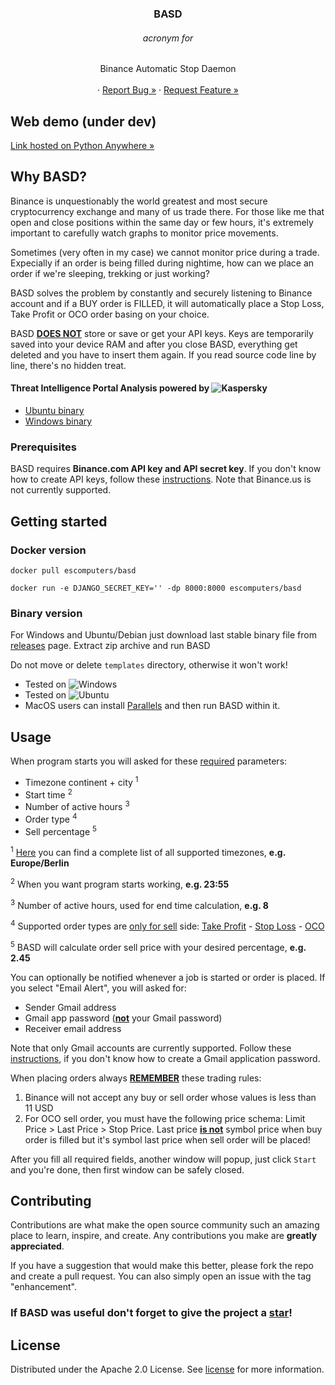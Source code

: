 <!-- PROJECT LOGO -->
<!-- 
<br />
<div align="center">
  <a href="https://github.com/escomputers/BASD">
   <img src="templates/icon.ico" alt="Logo" width="80" height="80">
  </a>
-->

<h3 align="center">BASD</h3>
 <h6 align="center">acronym for</h6>
  <p align="center">
    Binance Automatic Stop Daemon
    <br />
    <br />
    ·
    <a href="https://github.com/escomputers/BASD/issues">Report Bug »</a>
    ·
    <a href="https://github.com/escomputers/BASD/issues">Request Feature »</a>
  </p>
</div>

<!-- DEMO -->
## Web demo (under dev)
<a href="https://emilianospada.pythonanywhere.com">Link hosted on Python Anywhere »</a>

<!-- WHY BASD -->
## Why BASD?
Binance is unquestionably the world greatest and most secure cryptocurrency exchange and many of us trade there.
For those like me that open and close positions within the same day or few hours, it's extremely important to carefully watch graphs to monitor price movements.

Sometimes (very often in my case) we cannot monitor price during a trade.
Expecially if an order is being filled during nightime, how can we place an order if we're sleeping, trekking or just working?

BASD solves the problem by constantly and securely listening to Binance account and if a BUY order is FILLED, it will automatically place a Stop Loss, Take Profit or OCO order basing on your choice.

BASD <ins><b>DOES NOT</ins></b> store or save or get your API keys. 
Keys are temporarily saved into your device RAM and after you close BASD, everything get deleted and you have to insert them again.
If you read source code line by line, there's no hidden treat.

<!-- Threat Intelligence Portal Analysis -->
#### Threat Intelligence Portal Analysis powered by ![Kaspersky][Kaspersky]
* [Ubuntu binary](https://opentip.kaspersky.com/8FC311547747145D046C3D31682049493510F8A3C183B481008011B03A82866F/results)
* [Windows binary](https://opentip.kaspersky.com/CA288B869C313BB67B295934C7373144FB84566A6F3A3E2F2C36939CE051DB5F/results)

<!-- Prerequisites -->
### Prerequisites
BASD requires <b>Binance.com API key and API secret key</b>. If you don't know how to create API keys, follow these [instructions](https://www.binance.com/en/support/faq/how-to-create-api-360002502072). Note that Binance.us is not currently supported.

<!-- GETTING STARTED -->
## Getting started

### Docker version
```docker pull escomputers/basd```

```docker run -e DJANGO_SECRET_KEY='' -dp 8000:8000 escomputers/basd```

### Binary version
For Windows and Ubuntu/Debian just download last stable binary file from [releases](https://github.com/escomputers/BASD/releases) page.
Extract zip archive and run BASD

Do not move or delete ```templates``` directory, otherwise it won't work!
* Tested on ![Windows][Windows]
* Tested on ![Ubuntu][Ubuntu]
* MacOS users can install [Parallels](https://www.parallels.com/it/) and then run BASD within it.

<!-- USAGE -->
## Usage
When program starts you will asked for these <ins>required</ins> parameters:
* Timezone continent + city <sup>1</sup>
* Start time <sup>2</sup>
* Number of active hours <sup>3</sup>
* Order type <sup>4</sup>
* Sell percentage <sup>5</sup>

<sup>1</sup> [Here](https://en.wikipedia.org/wiki/List_of_tz_database_time_zones#List) you can find a complete list of all supported timezones, <b>e.g. Europe/Berlin</b>

<sup>2</sup> When you want program starts working, <b>e.g. 23:55</b>

<sup>3</sup> Number of active hours, used for end time calculation, <b>e.g. 8</b>

<sup>4</sup> Supported order types are <ins>only for sell</ins> side: [Take Profit](https://academy.binance.com/en/articles/what-is-a-stop-limit-order) - [Stop Loss](https://academy.binance.com/en/articles/what-is-a-stop-limit-order) - [OCO](https://academy.binance.com/en/articles/what-is-an-oco-order)

<sup>5</sup> BASD will calculate order sell price with your desired percentage, <b>e.g. 2.45</b>


You can optionally be notified whenever a job is started or order is placed. If you select "Email Alert", you will asked for:
- Sender Gmail address
- Gmail app password (<ins><b>not</b></ins> your Gmail password)
- Receiver email address

Note that only Gmail accounts are currently supported. Follow these [instructions](https://support.google.com/mail/answer/185833?hl=en), if you don't know how to create a Gmail application password.

When placing orders always <ins><b>REMEMBER</ins></b> these trading rules:
1. Binance will not accept any buy or sell order whose values is less than 11 USD
2. For OCO sell order, you must have the following price schema: Limit Price > Last Price > Stop Price. Last price <ins><b>is not</ins></b> symbol price when buy order is filled but it's symbol last price when sell order will be placed!

After you fill all required fields, another window will popup, just click ```Start``` and you're done, then first window can be safely closed.

<!-- CONTRIBUTING -->
## Contributing
Contributions are what make the open source community such an amazing place to learn, inspire, and create. Any contributions you make are **greatly appreciated**.

If you have a suggestion that would make this better, please fork the repo and create a pull request. You can also simply open an issue with the tag "enhancement".

### If BASD was useful don't forget to give the project a [star](https://github.com/escomputers/BASD/stargazers)!


<!-- LICENSE -->
## License
Distributed under the Apache 2.0 License. See [license](https://github.com/escomputers/BASD/blob/GUI/LICENSE) for more information.


<!-- MARKDOWN LINKS & IMAGES -->
<!-- https://www.markdownguide.org/basic-syntax/#reference-style-links -->
[Python]: https://img.shields.io/badge/Python-3776AB?style=for-the-badge&logo=python&logoColor=white
[Python-url]: https://www.python.org/
[HTML]: https://img.shields.io/badge/HTML-239120?style=for-the-badge&logo=html5&logoColor=white
[HTML-url]: https://html.com/
[Linux]: https://img.shields.io/badge/Linux-FCC624?style=for-the-badge&logo=linux&logoColor=black
[MacOS]: https://img.shields.io/badge/mac%20os-000000?style=for-the-badge&logo=macos&logoColor=F0F0F0
[Windows]: https://img.shields.io/badge/Windows-0078D6?style=for-the-badge&logo=windows&logoColor=white
[Ubuntu]: https://img.shields.io/badge/Ubuntu-E95420?style=for-the-badge&logo=ubuntu&logoColor=white
[Kaspersky]: https://camo.githubusercontent.com/a8908b2f9c27f5d9f81f8bfa1d41dcefcb4e75046eaf21e0dcda2c59d4273380/68747470733a2f2f696d672e736869656c64732e696f2f7374617469632f76313f7374796c653d666f722d7468652d6261646765266d6573736167653d4b6173706572736b7926636f6c6f723d303036443543266c6f676f3d4b6173706572736b79266c6f676f436f6c6f723d464646464646266c6162656c3d
